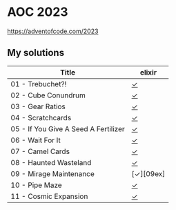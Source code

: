 # AOC 2023

https://adventofcode.com/2023


## My solutions

| Title                                | elixir    |
| -                                    | -         |
| 01 - Trebuchet?!                     | [✓][01ex] |
| 02 - Cube Conundrum                  | [✓][02ex] |
| 03 - Gear Ratios                     | [✓][03ex] |
| 04 - Scratchcards                    | [✓][04ex] |
| 05 - If You Give A Seed A Fertilizer | [✓][05ex] |
| 06 - Wait For It                     | [✓][06ex] |
| 07 - Camel Cards                     | [✓][07ex] |
| 08 - Haunted Wasteland               | [✓][08ex] |
| 09 - Mirage Maintenance              | [✓][09ex] |
| 10 - Pipe Maze                       | [✓][10ex] |
| 11 - Cosmic Expansion                | [✓][11ex] |

[01ex]: elixir/day1.livemd
[02ex]: elixir/day2.livemd
[03ex]: elixir/day3.livemd
[04ex]: elixir/day4.livemd
[05ex]: elixir/day5.livemd
[06ex]: elixir/day6.livemd
[07ex]: elixir/day7.livemd
[08ex]: elixir/day8.livemd
[10ex]: elixir/day10.livemd
[11ex]: elixir/day11.livemd